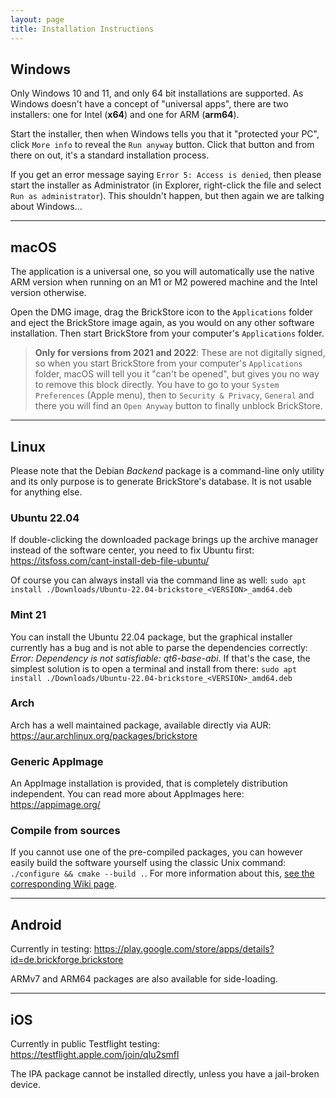 ```yaml
---
layout: page
title: Installation Instructions
---
```


## Windows
Only Windows 10 and 11, and only 64 bit installations are supported.  As
Windows doesn't have a concept of "universal apps", there are two
installers: one for Intel (**x64**) and one for ARM (**arm64**).

Start the installer, then when Windows tells you that it "protected your
PC", click `More info` to reveal the `Run anyway` button.  Click that button
and from there on out, it's a standard installation process.

If you get an error message saying `Error 5: Access is denied`, then please
start the installer as Administrator (in Explorer, right-click the file and
select `Run as administrator`).  This shouldn't happen, but then again we
are talking about Windows...

***

## macOS
The application is a universal one, so you will automatically use the native
ARM version when running on an M1 or M2 powered machine and the Intel
version otherwise.

Open the DMG image, drag the BrickStore icon to the `Applications` folder
and eject the BrickStore image again, as you would on any other software
installation.  Then start BrickStore from your computer's `Applications`
folder.

> **Only for versions from 2021 and 2022**: These are not digitally signed,
> so when you start BrickStore from your computer's `Applications` folder,
> macOS will tell you it "can't be opened", but gives you no way to remove
> this block directly.  You have to go to your `System Preferences` (Apple
> menu), then to `Security & Privacy`, `General` and there you will find an
> `Open Anyway` button to finally unblock BrickStore.

***

## Linux

Please note that the Debian *Backend* package is a command-line only utility and its only purpose is to generate BrickStore's database. It is not usable for anything else.

### Ubuntu 22.04
If double-clicking the downloaded package brings up the archive manager instead of the software center, you need to fix Ubuntu first: https://itsfoss.com/cant-install-deb-file-ubuntu/

Of course you can always install via the command line as well: `sudo apt install ./Downloads/Ubuntu-22.04-brickstore_<VERSION>_amd64.deb`

### Mint 21
You can install the Ubuntu 22.04 package, but the graphical installer currently has a bug and is not able to parse the dependencies correctly: *Error: Dependency is not satisfiable: qt6-base-abi*.
If that's the case, the simplest solution is to open a terminal and install from there: `sudo apt install ./Downloads/Ubuntu-22.04-brickstore_<VERSION>_amd64.deb`

### Arch
Arch has a well maintained package, available directly via AUR: https://aur.archlinux.org/packages/brickstore

### Generic AppImage
An AppImage installation is provided, that is completely distribution independent.
You can read more about AppImages here: https://appimage.org/

### Compile from sources
If you cannot use one of the pre-compiled packages, you can however easily build the software yourself using the classic Unix command: `./configure && cmake --build .`.
For more information about this, [see the corresponding Wiki page](https://github.com/rgriebl/brickstore/wiki/Building-from-Source).

***

## Android
Currently in testing: https://play.google.com/store/apps/details?id=de.brickforge.brickstore

ARMv7 and ARM64 packages are also available for side-loading.

***

## iOS
Currently in public Testflight testing: https://testflight.apple.com/join/qIu2smfl

The IPA package cannot be installed directly, unless you have a jail-broken device.

